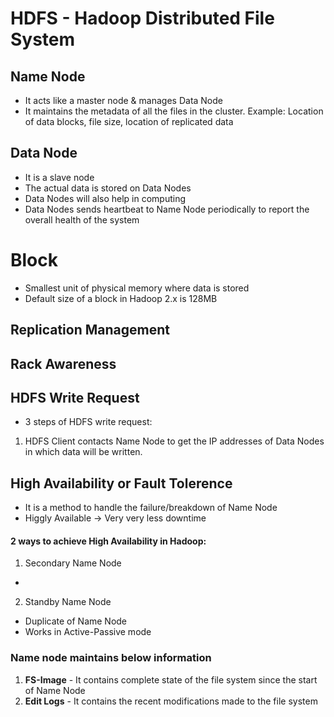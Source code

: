 
# HDFS - Hadoop Distributed File System

## Name Node
- It acts like a master node & manages Data Node
- It maintains the metadata of all the files in the cluster. Example: Location of data blocks, file size, location of replicated data

## Data Node
- It is a slave node
- The actual data is stored on Data Nodes
- Data Nodes will also help in computing
- Data Nodes sends heartbeat to Name Node periodically to report the overall health of the system

# Block
- Smallest unit of physical memory where data is stored
- Default size of a block in Hadoop 2.x is 128MB

## Replication Management

## Rack Awareness

## HDFS Write Request
- 3 steps of HDFS write request:
1. HDFS Client contacts Name Node to get the IP addresses of Data Nodes in which data will be written.

## High Availability or Fault Tolerence
- It is a method to handle the failure/breakdown of Name Node
- Higgly Available -> Very very less downtime

#### 2 ways to achieve High Availability in Hadoop:
1. Secondary Name Node
- 

2. Standby Name Node
- Duplicate of Name Node
- Works in Active-Passive mode

### Name node maintains below information
1. **FS-Image** - It contains complete state of the file system since the start of Name Node
2. **Edit Logs** - It contains the recent modifications made to the file system
